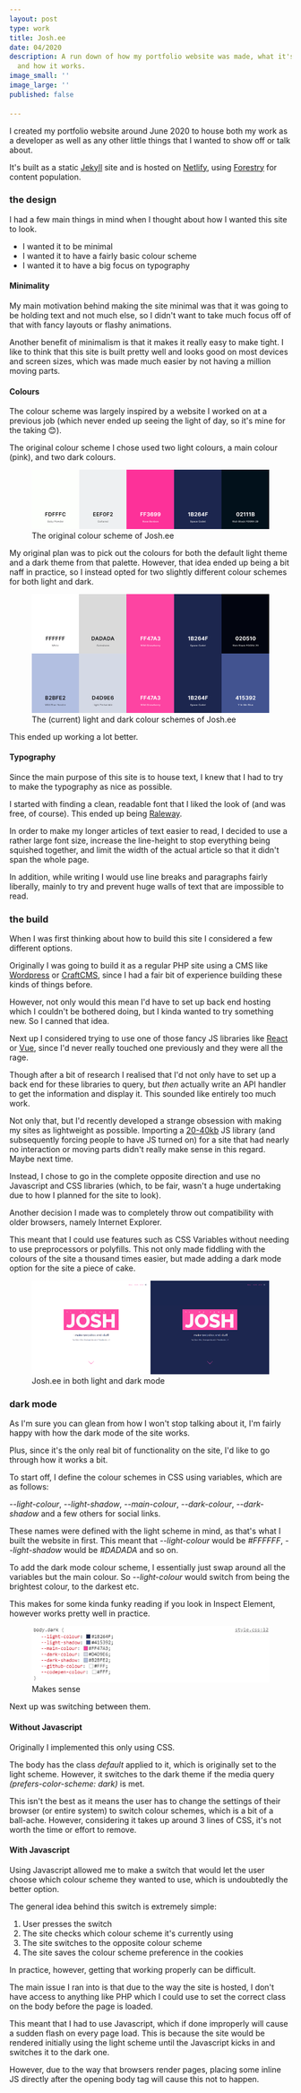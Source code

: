 ```yaml
---
layout: post
type: work
title: Josh.ee
date: 04/2020
description: A run down of how my portfolio website was made, what it's made with
  and how it works.
image_small: ''
image_large: ''
published: false

---
```

I created my portfolio website around June 2020 to house both my work as a developer as well as any other little things that I wanted to show off or talk about.

It's built as a static [Jekyll](https://jekyllrb.com/) site and is hosted on [Netlify](https://www.netlify.com/), using [Forestry](https://forestry.io/) for content population.

<h3><span>the design</span></h3>

I had a few main things in mind when I thought about how I wanted this site to look.

* I wanted it to be minimal
* I wanted it to have a fairly basic colour scheme
* I wanted it to have a big focus on typography

<h4>Minimality</h4>

My main motivation behind making the site minimal was that it was going to be holding text and not much else, so I didn't want to take much focus off of that with fancy layouts or flashy animations.

Another benefit of minimalism is that it makes it really easy to make tight. I like to think that this site is built pretty well and looks good on most devices and screen sizes, which was made much easier by not having a million moving parts.

<h4>Colours</h4>

The colour scheme was largely inspired by a website I worked on at a previous job (which never ended up seeing the light of day, so it's mine for the taking 😊).

The original colour scheme I chose used two light colours, a main colour (pink), and two dark colours.

<figure>  
<img src="/assets/img/colours_original.png" alt="An image showing the original colour scheme of Josh.ee"/>  
<figcaption>The original colour scheme of Josh.ee</figcaption>  
</figure>

My original plan was to pick out the colours for both the default light theme and a dark theme from that palette. However, that idea ended up being a bit naff in practice, so I instead opted for two slightly different colour schemes for both light and dark.

<figure><img src="/assets/img/colours_comp.png" alt="An image showing the two current of Josh.ee"/><figcaption>The (current) light and dark colour schemes of Josh.ee</figcaption></figure>

This ended up working a lot better.

<h4>Typography</h4>

Since the main purpose of this site is to house text, I knew that I had to try to make the typography as nice as possible.

I started with finding a clean, readable font that I liked the look of (and was free, of course). This ended up being [Raleway](https://fonts.google.com/specimen/Raleway).

In order to make my longer articles of text easier to read, I decided to use a rather large font size, increase the line-height to stop everything being squished together, and limit the width of the actual article so that it didn't span the whole page.

In addition, while writing I would use line breaks and paragraphs fairly liberally, mainly to try and prevent huge walls of text that are impossible to read.

<h3><span>the build</span></h3>

When I was first thinking about how to build this site I considered a few different options. 

Originally I was going to build it as a regular PHP site using a CMS like [Wordpress](https://wordpress.com/) or [CraftCMS](https://craftcms.com/), since I had a fair bit of experience building these kinds of things before.

However, not only would this mean I'd have to set up back end hosting which I couldn't be bothered doing, but I kinda wanted to try something new. So I canned that idea.

Next up I considered trying to use one of those fancy JS libraries like [React](https://reactjs.org/) or [Vue](https://vuejs.org/), since I'd never really touched one previously and they were all the rage.

Though after a bit of research I realised that I'd not only have to set up a back end for these libraries to query, but _then_ actually write an API handler to get the information and display it. This sounded like entirely too much work.

Not only that, but I'd recently developed a strange obsession with making my sites as lightweight as possible. Importing a [20-40kb](https://gist.github.com/Restuta/cda69e50a853aa64912d) JS library (and subsequently forcing people to have JS turned on) for a site that had nearly no interaction or moving parts didn't really make sense in this regard. Maybe next time.

Instead, I chose to go in the complete opposite direction and use no Javascript and CSS libraries (which, to be fair, wasn't a huge undertaking due to how I planned for the site to look).

Another decision I made was to completely throw out compatibility with older browsers, namely Internet Explorer.

This meant that I could use features such as CSS Variables without needing to use preprocessors or polyfills. This not only made fiddling with the colours of the site a thousand times easier, but made adding a dark mode option for the site a piece of cake.

<figure><img src="/assets/img/light_dark_home.png" alt="An image showing the header of the homepage of Josh.ee, with the light theme on the left and the dark theme on the right."/><figcaption>Josh.ee in both light and dark mode</figcaption></figure>

<h3><span>dark mode</span></h3>

As I'm sure you can glean from how I won't stop talking about it, I'm fairly happy with how the dark mode of the site works.

Plus, since it's the only real bit of functionality on the site, I'd like to go through how it works a bit.

To start off, I define the colour schemes in CSS using variables, which are as follows:

_--light-colour_, _--light-shadow_, _--main-colour_, _--dark-colour_, _--dark-shadow_ and a few others for social links.

These names were defined with the light scheme in mind, as that's what I built the website in first. This meant that _--light-colour_ would be _#FFFFFF_, _--light-shadow_ would be _#DADADA_ and so on.

To add the dark mode colour scheme, I essentially just swap around all the variables but the main colour. So _--light-colour_ would switch from being the brightest colour, to the darkest etc.

This makes for some kinda funky reading if you look in Inspect Element, however works pretty well in practice.

<figure><img src="/assets/img/inspect_element_colours.png" alt="An image showing the dark theme of the site in inspect element, with each variable being set to it's opposite colour."/><figcaption>Makes sense</figcaption></figure>

Next up was switching between them.

<h4>Without Javascript</h4>

Originally I implemented this only using CSS.

The body has the class _default_ applied to it, which is originally set to the light scheme. However, it switches to the dark theme if the media query _(prefers-color-scheme: dark)_ is met.

This isn't the best as it means the user has to change the settings of their browser (or entire system) to switch colour schemes, which is a bit of a ball-ache. However, considering it takes up around 3 lines of CSS, it's not worth the time or effort to remove.

<h4>With Javascript</h4>

Using Javascript allowed me to make a switch that would let the user choose which colour scheme they wanted to use, which is undoubtedly the better option.

The general idea behind this switch is extremely simple:

1. User presses the switch
2. The site checks which colour scheme it's currently using
3. The site switches to the opposite colour scheme
4. The site saves the colour scheme preference in the cookies

In practice, however, getting that working properly can be difficult.

The main issue I ran into is that due to the way the site is hosted, I don't have access to anything like PHP which I could use to set the correct class on the body before the page is loaded.

This meant that I had to use Javascript, which if done improperly will cause a sudden flash on every page load. This is because the site would be rendered initially using the light scheme until the Javascript kicks in and switches it to the dark one.

However, due to the way that browsers render pages, placing some inline JS directly after the opening body tag will cause this not to happen.